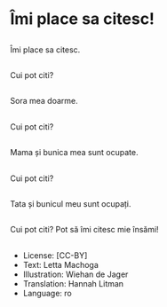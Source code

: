 # Îmi place sa citesc!

##
Îmi place sa citesc.

##
Cui pot citi?

##
Sora mea doarme.

##
Cui pot citi?

##
Mama și bunica mea sunt ocupate.

##
Cui pot citi?

##
Tata și bunicul meu sunt ocupați.

##
Cui pot citi? Pot să îmi citesc mie însămi!

##
* License: [CC-BY]
* Text: Letta Machoga
* Illustration: Wiehan de Jager
* Translation: Hannah Litman
* Language: ro
